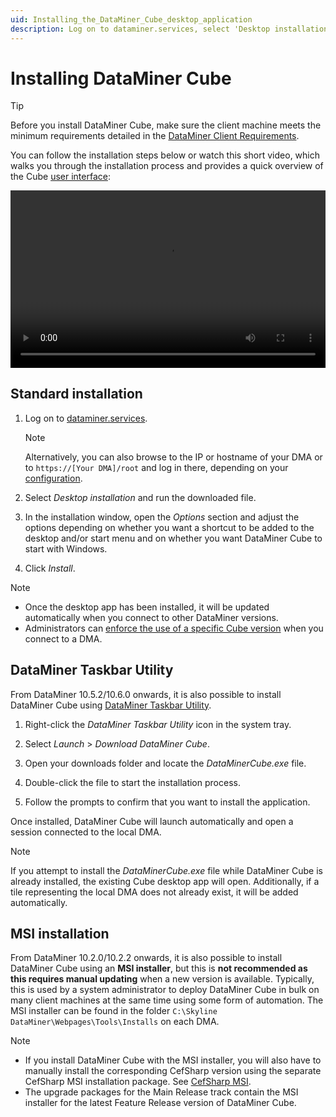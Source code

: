 ```yaml
---
uid: Installing_the_DataMiner_Cube_desktop_application
description: Log on to dataminer.services, select 'Desktop installation' and run the downloaded file. Adjust the options if necessary, and click 'Install'.
---
```


# Installing DataMiner Cube

> [!TIP]
> Before you install DataMiner Cube, make sure the client machine meets the minimum requirements detailed in the [DataMiner Client Requirements](xref:DataMiner_Client_Requirements).

You can follow the installation steps below or watch this short video, which walks you through the installation process and provides a quick overview of the Cube [user interface](xref:Cube_UI_components):

<div style="width: 100%; max-width: 800px;">
  <video style="width: 100%; aspect-ratio: 16 / 9; height: auto;" controls>
    <source src="~/dataminer/images/Getting_Started_With_Cube.mp4" type="video/mp4">
  </video>
</div>

## Standard installation

1. Log on to [dataminer.services](xref:Logging_on_to_dataminer_services).

   > [!NOTE]
   > Alternatively, you can also browse to the IP or hostname of your DMA or to `https://[Your DMA]/root` and log in there, depending on your [configuration](xref:Configuring_the_landing_page).

1. Select *Desktop installation* and run the downloaded file.

1. In the installation window, open the *Options* section and adjust the options depending on whether you want a shortcut to be added to the desktop and/or start menu and on whether you want DataMiner Cube to start with Windows.

1. Click *Install*.

> [!NOTE]
>
> - Once the desktop app has been installed, it will be updated automatically when you connect to other DataMiner versions.
> - Administrators can [enforce the use of a specific Cube version](xref:DMA_configuration_related_to_client_applications#managing-client-versions) when you connect to a DMA.

## DataMiner Taskbar Utility

From DataMiner 10.5.2/10.6.0 onwards<!--RN 41308-->, it is also possible to install DataMiner Cube using [DataMiner Taskbar Utility](xref:DataMiner_Taskbar_Utility).

1. Right-click the *DataMiner Taskbar Utility* icon in the system tray.

1. Select *Launch* > *Download DataMiner Cube*.

1. Open your downloads folder and locate the *DataMinerCube.exe* file.

1. Double-click the file to start the installation process.

1. Follow the prompts to confirm that you want to install the application.

Once installed, DataMiner Cube will launch automatically and open a session connected to the local DMA.

> [!NOTE]
> If you attempt to install the *DataMinerCube.exe* file while DataMiner Cube is already installed, the existing Cube desktop app will open. Additionally, if a tile representing the local DMA does not already exist, it will be added automatically.

## MSI installation

From DataMiner 10.2.0/10.2.2 onwards, it is also possible to install DataMiner Cube using an **MSI installer**, but this is **not recommended as this requires manual updating** when a new version is available. Typically, this is used by a system administrator to deploy DataMiner Cube in bulk on many client machines at the same time using some form of automation. The MSI installer can be found in the folder `C:\Skyline DataMiner\Webpages\Tools\Installs` on each DMA.

> [!NOTE]
>
> - If you install DataMiner Cube with the MSI installer, you will also have to manually install the corresponding CefSharp version using the separate CefSharp MSI installation package. See [CefSharp MSI](xef:DataMiner_Cube_deployment_methods#cefsharp-msi).
> - The upgrade packages for the Main Release track contain the MSI installer for the latest Feature Release version of DataMiner Cube.
